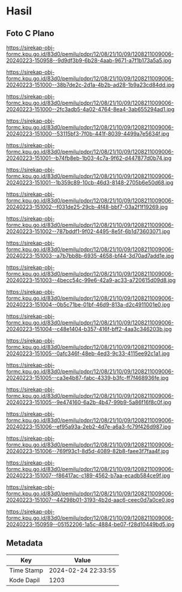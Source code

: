 # Hasil

## Foto C Plano

https://sirekap-obj-formc.kpu.go.id/83d0/pemilu/pdpr/12/08/21/10/09/1208211009006-20240223-150958--9d9df3b9-6b28-4aab-9671-a7f1b173a5a5.jpg

https://sirekap-obj-formc.kpu.go.id/83d0/pemilu/pdpr/12/08/21/10/09/1208211009006-20240223-151000--38b7de2c-2d1a-4b2b-ad28-1b9a23cd84dd.jpg

https://sirekap-obj-formc.kpu.go.id/83d0/pemilu/pdpr/12/08/21/10/09/1208211009006-20240223-151000--2fc3adb5-4a02-4764-8ea4-3ab655294ad1.jpg

https://sirekap-obj-formc.kpu.go.id/83d0/pemilu/pdpr/12/08/21/10/09/1208211009006-20240223-151000--53115bf3-7f0b-441f-8039-4499a7e5634f.jpg

https://sirekap-obj-formc.kpu.go.id/83d0/pemilu/pdpr/12/08/21/10/09/1208211009006-20240223-151001--b74fb8eb-1b03-4c7a-9f62-d447877d0b74.jpg

https://sirekap-obj-formc.kpu.go.id/83d0/pemilu/pdpr/12/08/21/10/09/1208211009006-20240223-151001--1b359c89-10cb-46d3-8148-2705b6e50d68.jpg

https://sirekap-obj-formc.kpu.go.id/83d0/pemilu/pdpr/12/08/21/10/09/1208211009006-20240223-151002--f031de25-29cb-4f48-bbf7-03a2f1f19269.jpg

https://sirekap-obj-formc.kpu.go.id/83d0/pemilu/pdpr/12/08/21/10/09/1208211009006-20240223-151002--787bddf1-9f02-4495-8e5f-6b1d73603071.jpg

https://sirekap-obj-formc.kpu.go.id/83d0/pemilu/pdpr/12/08/21/10/09/1208211009006-20240223-151003--a7b7bb8b-6935-4658-bf44-3d70ad7add1e.jpg

https://sirekap-obj-formc.kpu.go.id/83d0/pemilu/pdpr/12/08/21/10/09/1208211009006-20240223-151003--4becc54c-99e6-42a9-ac33-a720615d09d8.jpg

https://sirekap-obj-formc.kpu.go.id/83d0/pemilu/pdpr/12/08/21/10/09/1208211009006-20240223-151004--0b5c71be-01bf-46d9-813a-d2c4911001e0.jpg

https://sirekap-obj-formc.kpu.go.id/83d0/pemilu/pdpr/12/08/21/10/09/1208211009006-20240223-151004--c48e1404-b357-416f-bff2-4aa3c346203b.jpg

https://sirekap-obj-formc.kpu.go.id/83d0/pemilu/pdpr/12/08/21/10/09/1208211009006-20240223-151005--0afc346f-48eb-4ed3-9c33-4115ee92c1a1.jpg

https://sirekap-obj-formc.kpu.go.id/83d0/pemilu/pdpr/12/08/21/10/09/1208211009006-20240223-151005--ca3e4b87-fabc-4339-b3fc-ff7f468936fe.jpg

https://sirekap-obj-formc.kpu.go.id/83d0/pemilu/pdpr/12/08/21/10/09/1208211009006-20240223-151005--9e474160-6a2b-4b47-99b9-5a86f16f8c0f.jpg

https://sirekap-obj-formc.kpu.go.id/83d0/pemilu/pdpr/12/08/21/10/09/1208211009006-20240223-151006--ef95a93a-2eb2-4d7e-a6a3-fc79f426d987.jpg

https://sirekap-obj-formc.kpu.go.id/83d0/pemilu/pdpr/12/08/21/10/09/1208211009006-20240223-151006--769f93c1-8d5d-4089-82b8-faee3f7faa4f.jpg

https://sirekap-obj-formc.kpu.go.id/83d0/pemilu/pdpr/12/08/21/10/09/1208211009006-20240223-151007--f86417ac-c189-4562-b7aa-ecadb584ce9f.jpg

https://sirekap-obj-formc.kpu.go.id/83d0/pemilu/pdpr/12/08/21/10/09/1208211009006-20240223-151007--44298b01-3193-4b2d-aac6-ceec0d7a0ce0.jpg

https://sirekap-obj-formc.kpu.go.id/83d0/pemilu/pdpr/12/08/21/10/09/1208211009006-20240223-150959--05152206-1a5c-4884-be07-f28d10449bd5.jpg


## Metadata

| Key        | Value               |
| ---------- | ------------------- |
| Time Stamp | 2024-02-24 22:33:55 |
| Kode Dapil | 1203                |




